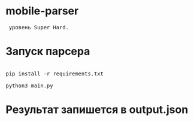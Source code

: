 # mobile-parser 
<pre> уровень Super Hard. </pre>
# Запуск парсера
<pre> 
pip install -r requirements.txt 

python3 main.py
</pre>

# Результат запишется в output.json